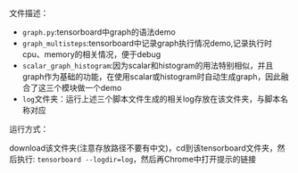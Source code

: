 文件描述：

- `graph.py`:tensorboard中graph的语法demo
- `graph_multisteps`:tensorboard中记录graph执行情况demo,记录执行时cpu、memory的相关情况，便于debug
- `scalar_graph_histogram`:因为scalar和histogram的用法特别相似，并且graph作为基础的功能，在使用scalar或histogram时自动生成graph，因此融合了这三个模块做一个demo
- `log`文件夹：运行上述三个脚本文件生成的相关log存放在该文件夹，与脚本名称对应

运行方式：

download该文件夹(注意存放路径不要有中文)，cd到该tensorboard文件夹，然后执行:
`tensorboard --logdir=log`，然后再Chrome中打开提示的链接